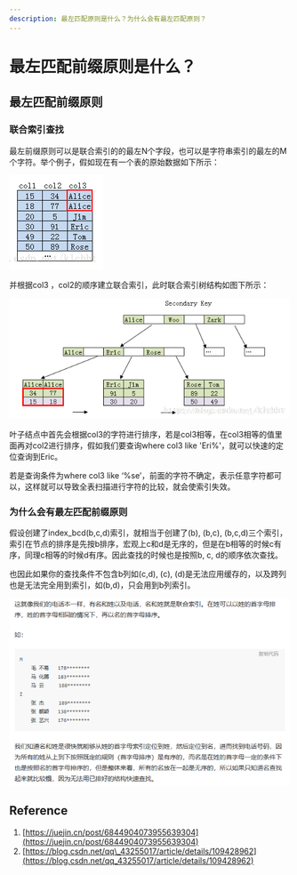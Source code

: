 ```yaml
---
description: 最左匹配原则是什么？为什么会有最左匹配原则？
---
```


# 最左匹配前缀原则是什么？

## 最左匹配前缀原则

### 联合索引查找

最左前缀原则可以是联合索引的的最左N个字段，也可以是字符串索引的最左的M个字符。举个例子，假如现在有一个表的原始数据如下所示：

![](../../.gitbook/assets/image%20%2837%29.png)

并根据col3 ，col2的顺序建立联合索引，此时联合索引树结构如图下所示：

![](../../.gitbook/assets/image%20%2836%29.png)

叶子结点中首先会根据col3的字符进行排序，若是col3相等，在col3相等的值里面再对col2进行排序，假如我们要查询where col3 like 'Eri%'，就可以快速的定位查询到Eric。

若是查询条件为where col3 like ‘%se’，前面的字符不确定，表示任意字符都可以，这样就可以导致全表扫描进行字符的比较，就会使索引失效。

### 为什么会有最左匹配前缀原则

假设创建了index\_bcd\(b,c,d\)索引，就相当于创建了\(b\), \(b,c\), \(b,c,d\)三个索引，索引在节点的排序是先按b排序，宏观上c和d是无序的，但是在b相等的时候c有序，同理c相等的时候d有序。因此查找的时候也是按照b, c, d的顺序依次查找。

也因此如果你的查找条件不包含b列如\(c,d\), \(c\), \(d\)是无法应用缓存的，以及跨列也是无法完全用到索引，如\(b,d\)，只会用到b列索引。

![](../../.gitbook/assets/image%20%2844%29.png)

## Reference

1. [https://juejin.cn/post/6844904073955639304](https://juejin.cn/post/6844904073955639304)
2. [https://blog.csdn.net/qq\_43255017/article/details/109428962](https://blog.csdn.net/qq_43255017/article/details/109428962)

